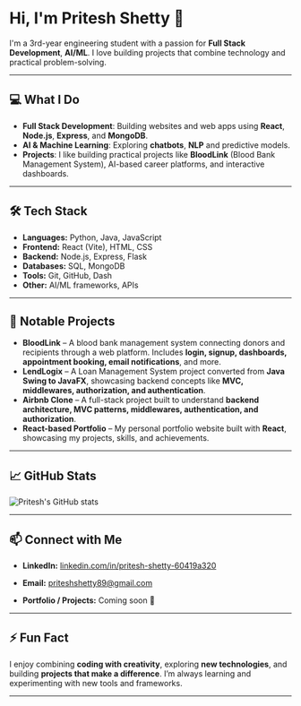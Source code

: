 # Hi, I'm Pritesh Shetty 👋

I'm a 3rd-year engineering student with a passion for **Full Stack Development**, **AI/ML**. I love building projects that combine technology and practical problem-solving.

---

## 💻 What I Do

- **Full Stack Development**: Building websites and web apps using **React**, **Node.js**, **Express**, and **MongoDB**.
- **AI & Machine Learning**: Exploring **chatbots**, **NLP** and predictive models.
- **Projects**: I like building practical projects like **BloodLink** (Blood Bank Management System), AI-based career platforms, and interactive dashboards.

---

## 🛠️ Tech Stack

- **Languages:** Python, Java, JavaScript  
- **Frontend:** React (Vite), HTML, CSS  
- **Backend:** Node.js, Express, Flask  
- **Databases:** SQL, MongoDB  
- **Tools:** Git, GitHub, Dash
- **Other:** AI/ML frameworks, APIs

---

## 🌟 Notable Projects

- **BloodLink** – A blood bank management system connecting donors and recipients through a web platform. Includes **login, signup, dashboards, appointment booking, email notifications**, and more.   
- **LendLogix** – A Loan Management System project converted from **Java Swing to JavaFX**, showcasing backend concepts like **MVC, middlewares, authorization, and authentication**.  
- **Airbnb Clone** – A full-stack project built to understand **backend architecture, MVC patterns, middlewares, authentication, and authorization**.  
- **React-based Portfolio** – My personal portfolio website built with **React**, showcasing my projects, skills, and achievements.  


---

## 📈 GitHub Stats

![Pritesh's GitHub stats](https://github-readme-stats.vercel.app/api?username=Pritesh-30&show_icons=true&theme=radical)

---

## 📫 Connect with Me

- **LinkedIn:** [linkedin.com/in/pritesh-shetty-60419a320](https://www.linkedin.com/in/pritesh-shetty-60419a320/)

- **Email:** priteshshetty89@gmail.com  
- **Portfolio / Projects:** Coming soon 🚀

---

## ⚡ Fun Fact

I enjoy combining **coding with creativity**, exploring **new technologies**, and building **projects that make a difference**. I’m always learning and experimenting with new tools and frameworks.

---


